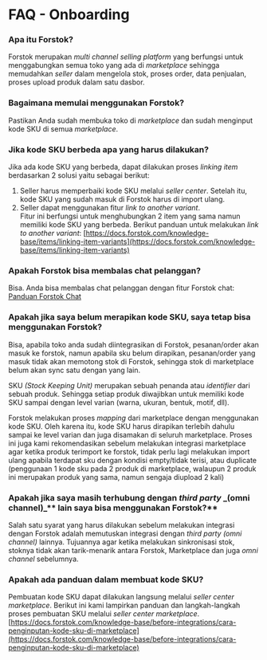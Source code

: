 # FAQ - Onboarding

### Apa itu Forstok?

Forstok merupakan _multi channel selling platform_ yang berfungsi untuk menggabungkan semua toko yang ada di _marketplace_ sehingga memudahkan _seller_ dalam mengelola stok, proses order, data penjualan, proses upload produk dalam satu dasbor.

### Bagaimana memulai menggunakan Forstok?

Pastikan Anda sudah membuka toko di _marketplace_ dan sudah menginput kode SKU di semua _marketplace_.

### Jika kode SKU berbeda apa yang harus dilakukan?

Jika ada kode SKU yang berbeda, dapat dilakukan proses _linking item_ berdasarkan 2 solusi yaitu sebagai berikut:&#x20;

1. Seller harus memperbaiki kode SKU melalui _seller center_. Setelah itu, kode SKU yang sudah masuk di Forstok harus di import ulang.
2. Seller dapat menggunakan fitur _link to another variant_.\
   Fitur ini berfungsi untuk menghubungkan 2 item yang sama namun memiliki kode SKU yang berbeda. Berikut panduan untuk melakukan _link to another variant_: [https://docs.forstok.com/knowledge-base/items/linking-item-variants](https://docs.forstok.com/knowledge-base/items/linking-item-variants)

### Apakah Forstok bisa membalas chat pelanggan?

Bisa. Anda bisa membalas chat pelanggan dengan fitur Forstok chat: [Panduan Forstok Chat](../../knowledge-base/forstok-chat-new.md)

### **Apakah jika saya belum merapikan kode SKU, saya tetap bisa menggunakan Forstok?**

Bisa, apabila toko anda sudah diintegrasikan di Forstok, pesanan/order akan masuk ke forstok, namun apabila sku belum dirapikan, pesanan/order yang masuk tidak akan memotong stok di Forstok, sehingga stok di marketplace belum akan sync satu dengan yang lain.

SKU _(Stock Keeping Unit)_ merupakan sebuah penanda atau _identifier_ dari sebuah produk. Sehingga setiap produk diwajibkan untuk memiliki kode SKU sampai dengan level varian (warna, ukuran, bentuk, motif, dll).

Forstok melakukan proses _mapping_ dari marketplace dengan menggunakan kode SKU. Oleh karena itu, kode SKU harus dirapikan terlebih dahulu sampai ke level varian dan juga disamakan di seluruh marketplace. Proses ini juga kami rekomendasikan sebelum melakukan integrasi marketplace agar ketika produk terimport ke forstok, tidak perlu lagi melakukan import ulang apabila terdapat sku dengan kondisi empty/tidak terisi, atau duplicate (penggunaan 1 kode sku pada 2 produk di marketplace, walaupun 2 produk ini merupakan produk yang sama, namun sengaja diupload 2 kali)

### **Apakah jika saya masih terhubung dengan **_**third party**_ _**(omni channel)**_** lain saya bisa menggunakan Forstok?**

Salah satu syarat yang harus dilakukan sebelum melakukan integrasi dengan Forstok adalah memutuskan integrasi dengan _third party (omni channel)_ lainnya. Tujuannya agar ketika melakukan sinkronisasi stok, stoknya tidak akan tarik-menarik antara Forstok, Marketplace dan juga _omni channel_ sebelumnya.

### **Apakah ada panduan dalam membuat kode SKU?**

Pembuatan kode SKU dapat dilakukan langsung melalui _seller center marketplace_. Berikut ini kami lampirkan panduan dan langkah-langkah proses pembuatan SKU melalui _seller center marketplace_.\
[https://docs.forstok.com/knowledge-base/before-integrations/cara-penginputan-kode-sku-di-marketplace](https://docs.forstok.com/knowledge-base/before-integrations/cara-penginputan-kode-sku-di-marketplace)

